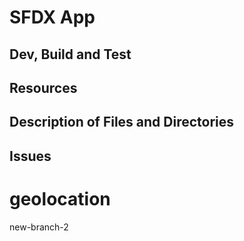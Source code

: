 # SFDX  App

## Dev, Build and Test


## Resources


## Description of Files and Directories


## Issues


#  geolocation

new-branch-2